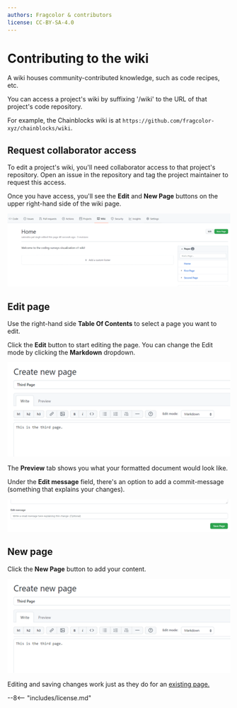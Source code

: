 ```yaml
---
authors: Fragcolor & contributors
license: CC-BY-SA-4.0
---
```


# Contributing to the wiki

A wiki houses community-contributed knowledge, such as code recipes, etc.

You can access a project's wiki by suffixing '/wiki' to the URL of that project's code repository.  

For example, the Chainblocks wiki is at `https://github.com/fragcolor-xyz/chainblocks/wiki`.

## Request collaborator access

To edit a project's wiki, you'll need collaborator access to that project's repository. Open an issue in the repository and tag the project maintainer to request this access.

Once you have access, you'll see the **Edit** and **New Page** buttons on the upper right-hand side of the wiki page.

![Add/ Edit buttons ](assets/setup-wiki_add-edit.png)

## Edit page

Use the right-hand side **Table Of Contents** to select a page you want to edit.

Click the **Edit** button to start editing the page. You can change the Edit mode by clicking the **Markdown** dropdown.

![Add Page button ](assets/setup-wiki_add-page.png)

The **Preview** tab shows you what your formatted document would look like.

Under the **Edit message** field, there's an option to add a commit-message (something that explains your changes).

![Save Page button ](assets/setup-wiki_save-page.png)

## New page

Click the **New Page** button to add your content.

![Edit Page button ](assets/setup-wiki_add-page.png)

Editing and saving changes work just as they do for an [existing page.](#edit-page)


--8<-- "includes/license.md"
